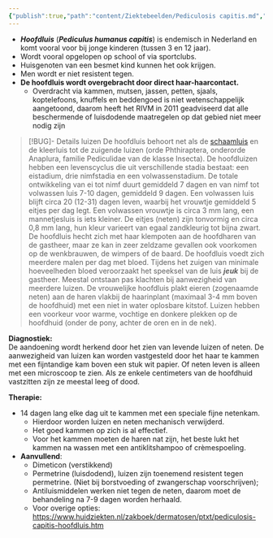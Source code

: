 ```yaml
---
{"publish":true,"path":"content/Ziektebeelden/Pediculosis capitis.md","permalink":"/content/ziektebeelden/pediculosis-capitis/","title":"Pediculosis capitis","tags":["Dermatologie/Infecties","Ziektebeeld"]}
---
```




- **_Hoofdluis_** (**_Pediculus humanus capitis_**) is endemisch in Nederland en komt vooral voor bij jonge kinderen (tussen 3 en 12 jaar).
- Wordt vooral opgelopen op school of via sportclubs.
- Huisgenoten van een besmet kind kunnen het ook krijgen.
- Men wordt er niet resistent tegen.
- **De hoofdluis wordt overgebracht door direct haar-haarcontact.** 
	- Overdracht via kammen, mutsen, jassen, petten, sjaals, koptelefoons, knuffels en beddengoed is niet wetenschappelijk aangetoond, daarom heeft het RIVM in 2011 geadviseerd dat alle beschermende of luisdodende maatregelen op dat gebied niet meer nodig zijn


> [!BUG]- Details luizen
> De hoofdluis behoort net als de [schaamluis](https://www.huidziekten.nl/zakboek/dermatosen/ptxt/pediculosis-pubis-schaamluis.htm) en de kleerluis tot de zuigende luizen (orde Phthiraptera, onderorde Anaplura, familie Pediculidae van de klasse Insecta). De hoofdluizen hebben een levenscyclus die uit verschillende stadia bestaat: een eistadium, drie nimfstadia en een volwassenstadium. De totale ontwikkeling van ei tot nimf duurt gemiddeld 7 dagen en van nimf tot volwassen luis 7-10 dagen, gemiddeld 9 dagen. Een volwassen luis blijft circa 20 (12-31) dagen leven, waarbij het vrouwtje gemiddeld 5 eitjes per dag legt. Een volwassen vrouwtje is circa 3 mm lang, een mannetjesluis is iets kleiner. De eitjes (neten) zijn tonvormig en circa 0,8 mm lang, hun kleur varieert van egaal zandkleurig tot bijna zwart. De hoofdluis hecht zich met haar klempoten aan de hoofdharen van de gastheer, maar ze kan in zeer zeldzame gevallen ook voorkomen op de wenkbrauwen, de wimpers of de baard. De hoofdluis voedt zich meerdere malen per dag met bloed. Tijdens het zuigen van minimale hoeveelheden bloed veroorzaakt het speeksel van de luis **_jeuk_** bij de gastheer. Meestal ontstaan pas klachten bij aanwezigheid van meerdere luizen. De vrouwelijke hoofdluis plakt eieren (zogenaamde neten) aan de haren vlakbij de haarinplant (maximaal 3-4 mm boven de hoofdhuid) met een niet in water oplosbare kitstof. Luizen hebben een voorkeur voor warme, vochtige en donkere plekken op de hoofdhuid (onder de pony, achter de oren en in de nek).


**Diagnostiek:**  
De aandoening wordt herkend door het zien van levende luizen of neten. De aanwezigheid van luizen kan worden vastgesteld door het haar te kammen met een fijntandige kam boven een stuk wit papier. Of neten leven is alleen met een microscoop te zien. Als ze enkele centimeters van de hoofdhuid vastzitten zijn ze meestal leeg of dood.

**Therapie:**  
- 14 dagen lang elke dag uit te kammen met een speciale fijne netenkam. 
	- Hierdoor worden luizen en neten mechanisch verwijderd. 
	- Het goed kammen op zich is al effectief.
	- Voor het kammen moeten de haren nat zijn, het beste lukt het kammen na wassen met een antiklitshampoo of crèmespoeling.
- **Aanvullend**:
	- Dimeticon (verstikkend)
	- Permetrine (luisdodend), luizen zijn toenemend resistent tegen permetrine. (Niet bij borstvoeding of zwangerschap voorschrijven);
	- Antiluismiddelen werken niet tegen de neten, daarom moet de behandeling na 7-9 dagen worden herhaald. 
	- Voor overige opties: https://www.huidziekten.nl/zakboek/dermatosen/ptxt/pediculosis-capitis-hoofdluis.htm